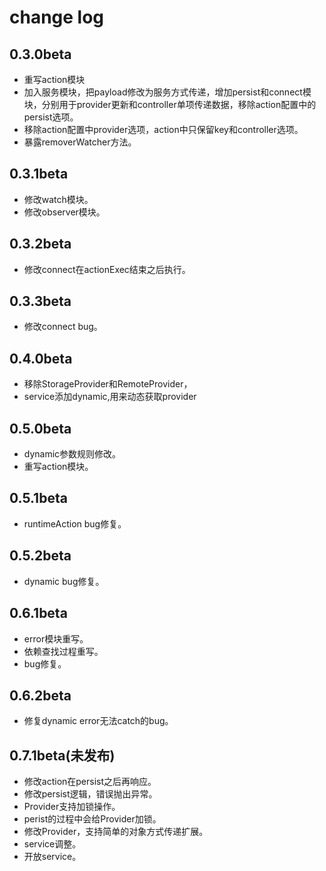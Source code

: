 # change log

## 0.3.0beta
* 重写action模块
* 加入服务模块，把payload修改为服务方式传递，增加persist和connect模块，分别用于provider更新和controller单项传递数据，移除action配置中的persist选项。
* 移除action配置中provider选项，action中只保留key和controller选项。
* 暴露removerWatcher方法。

## 0.3.1beta
* 修改watch模块。
* 修改observer模块。

## 0.3.2beta
* 修改connect在actionExec结束之后执行。

## 0.3.3beta
* 修改connect bug。

## 0.4.0beta
* 移除StorageProvider和RemoteProvider，
* service添加dynamic,用来动态获取provider
## 0.5.0beta
* dynamic参数规则修改。
* 重写action模块。
## 0.5.1beta
* runtimeAction bug修复。

## 0.5.2beta
* dynamic bug修复。

## 0.6.1beta
* error模块重写。
* 依赖查找过程重写。
* bug修复。

## 0.6.2beta
* 修复dynamic error无法catch的bug。

## 0.7.1beta(未发布)
* 修改action在persist之后再响应。
* 修改persist逻辑，错误抛出异常。
* Provider支持加锁操作。
* perist的过程中会给Provider加锁。
* 修改Provider，支持简单的对象方式传递扩展。
* service调整。
* 开放service。